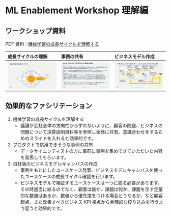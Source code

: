 # ML Enablement Workshop 理解編

## ワークショップ資料

PDF 資料 : [機械学習の成長サイクルを理解する](../presentations/ml-enablement-01-architect.pdf)

| 成長サイクルの理解 | 事例の共有 | ビジネスモデル作成 |
|:--------|:---------|:------|
| ![day1-part1.png](./assets/day1/day1-part1.png) | ![day1-part2.png](./assets/day1/day1-part2.png) |![day1-part1.png](./assets/day1/day1-part3.png) |

## 効果的なファシリテーション

1. 機械学習の成長サイクルを理解する
   * 議論が会社全体の方向性からずれないように、顧客の問題、ビジネスの問題について決算説明資料等を参照し全体に共有、意識合わせをするためのスライドを入れると効果的です。
2. プロダクトで応用できそうな事例の共有
   * データサイエンティストの方に事前に事例を集めてきていただいた内容を発表してもらいます。
3. 自社版のビジネスモデルキャンバスの作成
   * 事例をもとにしたユースケース発案、ビジネスモデルキャンバスを使ったユースケースの成長サイクル確認を行います。
   * ビジネスモデルで検証するユースケースは一つに絞る必要があります。その時適当に絞るのでなく、顧客は誰か、課題は何か、課題を示す定量的な数値はあるか、数値から優先度をつける場合どうなるか、など顧客起点、また改善すべきビジネス KPI 視点から合理的な絞り込みを行うよう促うと効果的です。
